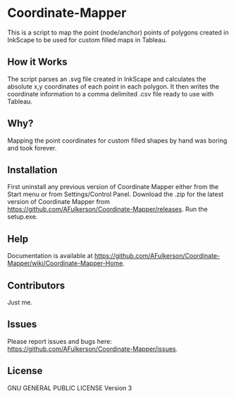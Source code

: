 # Coordinate-Mapper
This is a script to map the point (node/anchor) points of polygons created in InkScape to be used for custom filled maps in Tableau. 

## How it Works
The script parses an .svg file created in InkScape and calculates the absolute x,y coordinates of each point in each polygon. It then writes the coordinate information to a comma delimited .csv file ready to use with Tableau.

## Why?
Mapping the point coordinates for custom filled shapes by hand was boring and took forever. 

## Installation
First uninstall any previous version of Coordinate Mapper either from the Start menu or from Settings/Control Panel.
Download the .zip for the latest version of Coordinate Mapper from https://github.com/AFulkerson/Coordinate-Mapper/releases.
Run the setup.exe.

## Help
Documentation is available at https://github.com/AFulkerson/Coordinate-Mapper/wiki/Coordinate-Mapper-Home.

## Contributors
Just me.

## Issues
Please report issues and bugs here: https://github.com/AFulkerson/Coordinate-Mapper/issues.

## License
GNU GENERAL PUBLIC LICENSE Version 3
